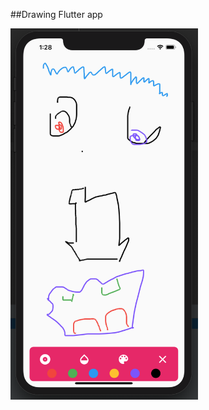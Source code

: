 ##Drawing Flutter app


<img src="https://github.com/dikadk/Drawweee/blob/master/pics/pic1.png" width="300">![]()
